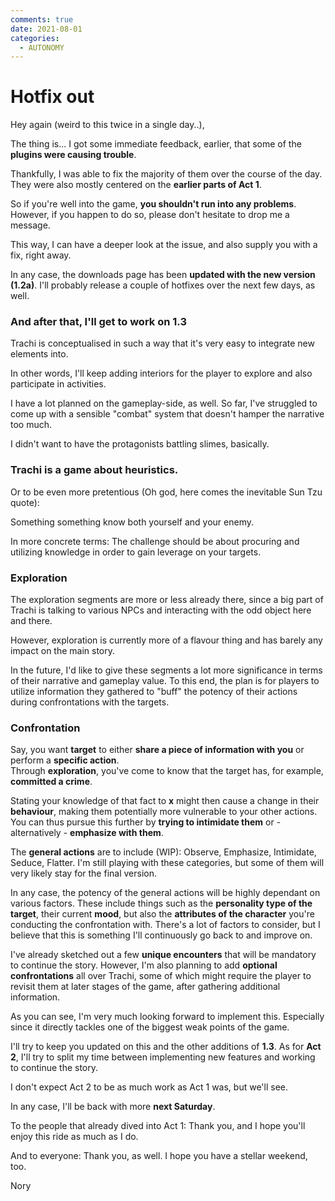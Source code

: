 ```yaml
---
comments: true
date: 2021-08-01
categories:
  - AUTONOMY
---
```


# Hotfix out
Hey again (weird to this twice in a single day..),

The thing is...
I got some immediate feedback, earlier, that some of the **plugins were causing trouble**.

Thankfully, I was able to fix the majority of them over the course of the day. 
They were also mostly centered on the **earlier parts of Act 1**. 

So if you're well into the game, **you shouldn't run into any problems**. 
However, if you happen to do so, please don't hesitate to drop me a message.

This way, I can have a deeper look at the issue, and also supply you with a fix, right away.

In any case, the downloads page has been **updated with the new version (1.2a)**. 
I'll probably release a couple of hotfixes over the next few days, as well.
<!-- more -->

### And after that, I'll get to work on 1.3
Trachi is conceptualised in such a way that it's very easy to integrate new elements into. 

In other words, I'll keep adding interiors for the player to explore and also participate in activities.

I have a lot planned on the gameplay-side, as well. So far, I've struggled to come up with a sensible "combat" system that doesn't hamper the narrative too much. 

I didn't want to have the protagonists battling slimes, basically.

### Trachi is a game about heuristics.
Or to be even more pretentious (Oh god, here comes the inevitable Sun Tzu quote):

Something something know both yourself and your enemy.

In more concrete terms: The challenge should be about procuring and utilizing knowledge in order to gain leverage on your targets.

### Exploration
The exploration segments are more or less already there, since a big part of Trachi is talking to various NPCs and interacting with the odd 
object here and there.

However, exploration is currently more of a flavour thing and has barely any impact on the main story.

In the future, I'd like to give these segments a lot more significance in terms of their narrative and gameplay value.
To this end, the plan is for players to utilize information they gathered to "buff" the potency of their actions during confrontations with the targets.

### Confrontation
Say, you want **target** to either **share a piece of information with you** or perform a **specific action**.  
Through **exploration**, you've come to know that the target has, for example, **committed a crime**.

Stating your knowledge of that fact to **x** might then cause a change in their **behaviour**, making them potentially more vulnerable to your other actions. You can thus pursue this further by **trying to intimidate them** or - alternatively - **emphasize with them**.

The **general actions** are to include (WIP): Observe, Emphasize, Intimidate, Seduce, Flatter. 
I'm still playing with these categories, but some of them will very likely stay for the final version.

In any case, the potency of the general actions will be highly dependant on various factors. 
These include things such as the **personality type of the target**, their current **mood**, but also the **attributes of the character** you're conducting the confrontation with.
There's a lot of factors to consider, but I believe that this is something I'll continuously go back to and improve on.

I've already sketched out a few **unique encounters** that will be mandatory to continue the story. 
However, I'm also planning to add **optional confrontations** all over Trachi, some of which might require the player to revisit them  at later stages of the game, after gathering additional information.

As you can see, I'm very much looking forward to implement this. 
Especially since it directly tackles one of the biggest weak points of 
the game. 

I'll try to keep you updated on this and the other additions of **1.3**.
As for **Act 2**, I'll try to split my time between implementing new features and working to continue the story. 

I don't expect Act 2 to be as much work as Act 1 was, but we'll see.

In any case, I'll be back with more **next Saturday**.

To the people that already dived into Act 1:
Thank you, and I hope you'll enjoy this ride as much as I do.

And to everyone:
Thank you, as well. I hope you have a stellar weekend, too.


Nory

